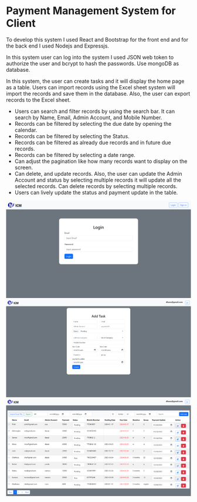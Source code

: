 <h1>Payment Management System for Client</h1>

<p>To develop this system I used React and Bootstrap for the front end and for the back end I used Nodejs and Expressjs.</p>
<p>In this system user can log into the system I used JSON web token to authorize the user and bcrypt to hash the passwords. Use mongoDB as database.</p>
<p>
  In this system, the user can create tasks and it will display the home page as a table. Users can import records using the Excel sheet system will import the records and save them in the database. 
  Also, the user can export records to the Excel sheet.
</p>

  <ul>
    <li>      
        Users can search and filter records by using the search bar. It can search by Name, Email, Admin Account, and Mobile Number.      
    </li>
    <li>    
        Records can be filtered by selecting the due date by opening the calendar.   
    </li>    
    <li>    
        Records can be filtered by selecting the Status.   
    </li>    
    <li>    
        Records can be filtered as already due records and in future due records.
    </li>    
    <li>    
        Records can be filtered by selecting a date range.
    </li>    
    <li>    
        Can adjust the pagination like how many records want to display on the screen.
    </li>    
    <li>    
        Can delete, and update records. Also, the user can update the Admin Account and status by selecting multiple records it will update all the selected records.
        Can delete records by selecting multiple records.
    </li>    
    <li>    
        Users can lively update the status and payment update in the table.
    </li>    
  </ul>


![landingpage](https://github.com/DhananjayaLakshan/Payment_Management_System/blob/main/s03.png)
![landingpage](https://github.com/DhananjayaLakshan/Payment_Management_System/blob/main/s01.png)
![landingpage](https://github.com/DhananjayaLakshan/Payment_Management_System/blob/main/s02.png)


